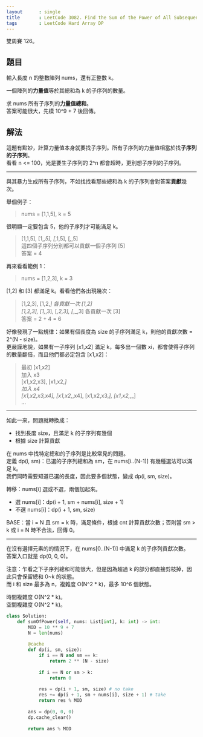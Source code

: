 ```yaml
---
layout      : single
title       : LeetCode 3082. Find the Sum of the Power of All Subsequences
tags        : LeetCode Hard Array DP
---
```

雙周賽 126。

## 題目

輸入長度 n 的整數陣列 nums，還有正整數 k。  

一個陣列的**力量值**等於其總和為 k 的子序列的數量。  

求 nums 所有子序列的**力量值總和**。  
答案可能很大，先模 10^9 + 7 後回傳。  

## 解法

這題有點妙，計算力量值本身就要找子序列。所有子序列的力量值相當於找**子序列的子序列**。  
看看 n <= 100，光是要生子序列的 2^n 都會超時，更別想子序列的子序列。  

---

與其暴力生成所有子序列，不如找找看那些總和為 k 的子序列會對答案**貢獻**幾次。  

舉個例子：  
> nums = [1,1,5], k = 5  

很明顯一定要包含 5，他的子序列才可能滿足 k。  
> [1,1,5], [1,_,5], [_,1,5], [_,_,5]  
> 這四個子序列分別都可以貢獻一個子序列 [5]  
> 答案 = 4  

再來看看範例 1：  
> nums = [1,2,3], k = 3  

[1,2] 和 [3] 都滿足 k。看看他們各出現幾次：  
> [1,2,3], [1,2,_] 各貢獻一次 [1,2]  
> [1,2,3], [1,_,3], [_,2,3], [_,_,3] 各貢獻一次 [3]  
> 答案 = 2 + 4 = 6  

好像發現了一點規律：如果有個長度為 size 的子序列滿足 k，則他的貢獻次數 = 2^(N - size)。  
更嚴謹地說，如果有一子序列 [x1,x2] 滿足 k，每多出一個數 xi，都會使得子序列的數量翻倍，而且他們都必定包含 [x1,x2]：  
> 最初 [x1,x2]  
> 加入 x3  
> [x1,x2,x3], [x1,x2,_]  
> 加入 x4  
> [x1,x2,x3,x4], [x1,x2,_,x4], [x1,x2,x3,_], [x1,x2,_,_]  
> ...

---

如此一來，問題就轉換成：  

- 找到長度 size，且滿足 k 的子序列有幾個  
- 根據 size 計算貢獻  

在 nums 中找特定總和的子序列是比較常見的問題。  
定義 dp(i, sm)：已選的子序列總和為 sm，在 nums[i..(N-1)] 有幾種選法可以滿足 k。  
我們同時需要知道已選的長度，因此要多個狀態，變成 dp(i, sm, size)。  

轉移：nums[i] 選或不選，兩個加起來。  

- 選 nums[i]：dp(i + 1, sm + nums[i], size + 1)  
- 不選 nums[i]：dp(i + 1, sm, size)  

BASE：當 i = N 且 sm = k 時，滿足條件，根據 cnt 計算貢獻次數；否則當 sm > k 或 i = N 時不合法，回傳 0。  

---

在沒有選擇元素的的情況下，在 nums[0..(N-1)] 中滿足 k 的子序列貢獻次數。  
答案入口就是 dp(0, 0, 0)。  

注意：乍看之下子序列總和可能很大，但是因為超過 k 的部分都直接剪枝掉，因此只會保留總和 0\~k 的狀態。  
而 i 和 size 最多為 n，複雜度 O(N^2 \* k)，最多 10^6 個狀態。  

時間複雜度 O(N^2 \* k)。  
空間複雜度 O(N^2 \* k)。  

```python
class Solution:
    def sumOfPower(self, nums: List[int], k: int) -> int:
        MOD = 10 ** 9 + 7
        N = len(nums)
        
        @cache
        def dp(i, sm, size):
            if i == N and sm == k:
                return 2 ** (N - size)
            
            if i == N or sm > k:
                return 0
            
            res = dp(i + 1, sm, size) # no take
            res += dp(i + 1, sm + nums[i], size + 1) # take
            return res % MOD
        
        ans = dp(0, 0, 0)
        dp.cache_clear()
        
        return ans % MOD
```
